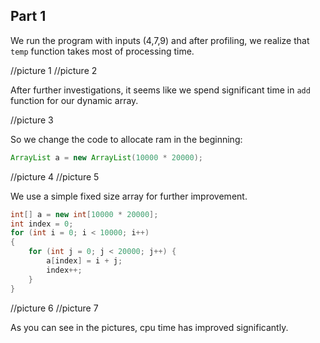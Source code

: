 ## Part 1
We run the program with inputs (4,7,9) and after profiling, we realize that `temp` function takes most of processing time.

//picture 1
//picture 2

After further investigations, it seems like we spend significant time in `add` function for our dynamic array.

//picture 3

So we change the code to allocate ram in the beginning:

```java
ArrayList a = new ArrayList(10000 * 20000);
```

//picture 4
//picture 5

We use a simple fixed size array for further improvement.

```java
int[] a = new int[10000 * 20000];
int index = 0;
for (int i = 0; i < 10000; i++)
{
    for (int j = 0; j < 20000; j++) {
        a[index] = i + j;
        index++;
    }
}
```

//picture 6
//picture 7

As you can see in the pictures, cpu time has improved significantly.
